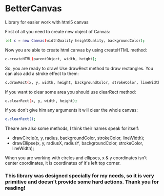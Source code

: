 # BetterCanvas
Library for  easier work with html5 canvas

First of all you need to create new object of Canvas:
```sh
let c = new Canvas(widthQuality heightQuality, backgroundColor);
```

Now you are able to create html canvas by using createHTML method:
```sh
c.createHTML(parentObject, width, height);
```

So, you are ready to draw!
Use drawRect method to draw rectangles. You can also add a stroke effect to them:
```sh
c.drawRect(x, y, width, height, backgroundColor, strokeColor, lineWidth);
```

If you want to clear some area you should use clearRect method:
```sh
c.clearRect(x, y, width, height);
```

If you don't give him any arguments it will clear the whole canvas:
```sh
c.clearRect();
```

Theare are also some methods, I think their names speak for itself:
* drawCircle(x, y, radius, backgroundColor, strokeColor, lineWidth);
* drawEllipse(x, y, radiusX, radiusY, backgroundColor, strokeColor, lineWidth);

When you are working with circles and ellipses, x & y coordinates isn't center coordinates,
it is coordinates of it's left top corner.

### This library was designed specially for my needs, so it is very primitive and doesn't provide some hard actions. Thank you for reading!

